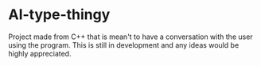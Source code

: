 # AI-type-thingy
Project made from C++ that is mean't to have a conversation with the user using the program.
This is still in development and any ideas would be highly appreciated.
